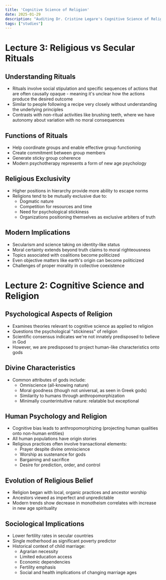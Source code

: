 ```yaml
---
title: 'Cognitive Science of Religion'
date: 2025-01-29
description: "Auditing Dr. Cristine Legare's Cognitive Science of Religion course at UT Austin"
tags: ["studies"]
---
```


# Lecture 3: Religious vs Secular Rituals

## Understanding Rituals 
- Rituals involve social stipulation and specific sequences of actions that are often causally opaque - meaning it's unclear how the actions produce the desired outcome
- Similar to people following a recipe very closely without understanding the underlying principles
- Contrasts with non-ritual activities like brushing teeth, where we have autonomy about variation with no moral consequences

## Functions of Rituals
- Help coordinate groups and enable effective group functioning
- Create commitment between group members
- Generate sticky group coherence
- Modern psychotherapy represents a form of new age psychology

## Religious Exclusivity
- Higher positions in hierarchy provide more ability to escape norms
- Religions tend to be mutually exclusive due to:
  - Dogmatic nature
  - Competition for resources and time
  - Need for psychological stickiness
  - Organizations positioning themselves as exclusive arbiters of truth

## Modern Implications
- Secularism and science taking on identity-like status
- Moral certainty extends beyond truth claims to moral righteousness
- Topics associated with coalitions become politicized
- Even objective matters like earth's origin can become politicized
- Challenges of proper morality in collective coexistence

# Lecture 2: Cognitive Science and Religion

## Psychological Aspects of Religion
- Examines theories relevant to cognitive science as applied to religion
- Questions the psychological "stickiness" of religion
- Scientific consensus indicates we're not innately predisposed to believe in God
- However, we are predisposed to project human-like characteristics onto gods

## Divine Characteristics
- Common attributes of gods include:
  - Omniscience (all-knowing nature)
  - Moral goodness (though not universal, as seen in Greek gods)
  - Similarity to humans through anthropomorphization
  - Minimally counterintuitive nature: relatable but exceptional

## Human Psychology and Religion
- Cognitive bias leads to anthropomorphizing (projecting human qualities onto non-human entities)
- All human populations have origin stories
- Religious practices often involve transactional elements:
  - Prayer despite divine omniscience
  - Worship as sustenance for gods
  - Bargaining and sacrifice
  - Desire for prediction, order, and control

## Evolution of Religious Belief
- Religion began with local, organic practices and ancestor worship
- Ancestors viewed as imperfect and unpredictable
- Modern trends show decrease in monotheism correlates with increase in new age spirituality

## Sociological Implications
- Lower fertility rates in secular countries
- Single motherhood as significant poverty predictor
- Historical context of child marriage:
  - Agrarian necessity
  - Limited education access
  - Economic dependencies
  - Fertility emphasis
  - Social and health implications of changing marriage ages